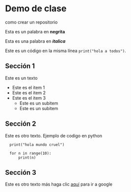 # Demo de clase
como crear un repositorio

Esta es un palabra en **negrita**

Esta es una palabra en ***italica***

Este es un código en la misma línea  `print("hola a todos")`.

## Sección 1
Este es un texto

* Este es el item 1
* Este es el item 2
* Este es el item 3
  * Este es un subitem
  * Este es un subitem


## Sección 2
Este es otro texto. Ejemplo de codigo en python


      print("hola mundo cruel")
      
      for n in range(10):
          print(n)


## Sección 3
Este es otro texto más
haga clic  [aquí](www.google.com) para ir a google

